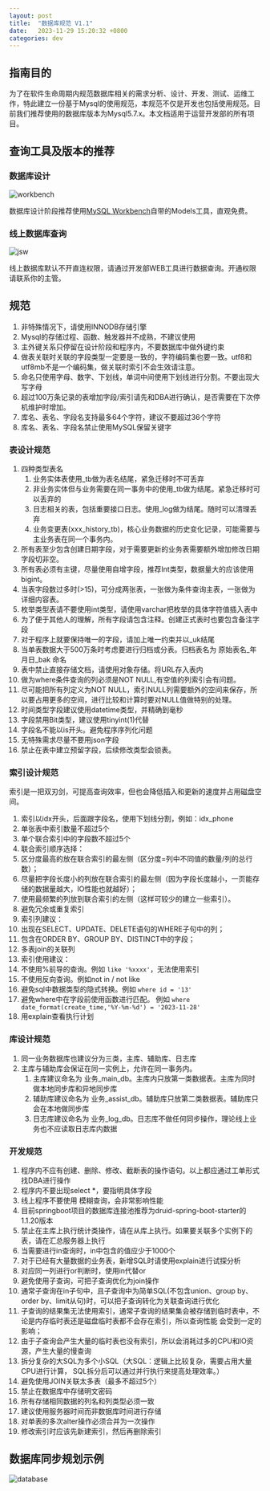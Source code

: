 ```yaml
---
layout: post
title:  "数据库规范 V1.1"
date:   2023-11-29 15:20:32 +0800
categories: dev
---
```


## 指南目的

为了在软件生命周期内规范数据库相关的需求分析、设计、开发、测试、运维工作，特此建立一份基于Mysql的使用规范，本规范不仅是开发也包括使用规范。目前我们推荐使用的数据库版本为Mysql5.7.x。本文档适用于运营开发部的所有项目。

## 查询工具及版本的推荐

### 数据库设计
![workbench](/static/2022-02/mwbfile.png)

数据库设计阶段推荐使用[MySQL Workbench](https://dev.mysql.com/downloads/workbench/)自带的Models工具，直观免费。

### 线上数据库查询
![jsw](/static/2022-02/jsw_demo.png)

线上数据库默认不开直连权限，请通过开发部WEB工具进行数据查询。开通权限请联系你的主管。

## 规范

1. 非特殊情况下，请使用INNODB存储引擎
2. Mysql的存储过程、函数、触发器并不成熟，不建议使用
3. 主外键关系只停留在设计阶段和程序内，不要数据库中做外键约束
4. 做表关联时关联的字段类型一定要是一致的，字符编码集也要一致。utf8和utf8mb不是一个编码集，做关联时索引不会生效请注意。
5. 命名只使用字母、数字、下划线，单词中间使用下划线进行分割。不要出现大写字母
6. 超过100万条记录的表增加字段/索引请先和DBA进行确认，是否需要在下次停机维护时增加。
7. 库名、表名、字段名支持最多64个字符，建议不要超过36个字符
8. 库名、表名、字段名禁止使用MySQL保留关键字



### 表设计规范

1. 四种类型表名
    1. 业务实体表使用_tb做为表名结尾，紧急迁移时不可丢弃
    2. 非业务实体但与业务需要在同一事务中的使用_tb做为结尾。紧急迁移时可以丢弃的
    3. 日志相关的表，包括重要接口日志。使用_log做为结尾。随时可以清理丢弃
    4. 业务变更表(xxx_history_tb)，核心业务数据的历史变化记录，可能需要与主业务表在同一个事务内。
2. 所有表至少包含创建日期字段，对于需要更新的业务表需要额外增加修改日期字段切非空。
3. 所有表必须有主键，尽量使用自增字段，推荐Int类型，数据量大的应该使用bigint。
4. 当表字段数过多时(>15)，可分成两张表，一张做为条件查询主表，一张做为详细内容表。
5. 枚举类型表请不要使用int类型，请使用varchar把枚举的具体字符值插入表中
6. 为了便于其他人的理解，所有字段请包含注释。创建正式表时也要包含备注字段
7. 对于程序上就要保持唯一的字段，请加上唯一约束并以_uk结尾
8. 当单表数据大于500万条时考虑要进行归档或分表。归档表名为  原始表名_年月日_bak 命名
9. 表中禁止直接存储文档，请使用对象存储。将URL存入表内
10. 做为where条件查询的列必须是NOT NULL,有空值的列索引会有问题。
11. 尽可能把所有列定义为NOT NULL，索引NULL列需要额外的空间来保存，所以要占用更多的空间，进行比较和计算时要对NULL值做特别的处理。
12. 时间类型字段建议使用datetime类型，并精确到毫秒
13. 字段禁用Bit类型，建议使用tinyint(1)代替
14. 字段名不能以is开头。避免程序序列化问题
15. 无特殊需求尽量不要用json字段
16. 禁止在表中建立预留字段，后续修改类型会锁表。


### 索引设计规范

索引是一把双刃剑，可提高查询效率，但也会降低插入和更新的速度并占用磁盘空间。
1. 索引以idx开头，后面跟字段名，使用下划线分割，例如：idx_phone
2. 单张表中索引数量不超过5个
3. 单个联合索引中的字段数不超过5个
4. 联合索引顺序选择：
  1. 区分度最高的放在联合索引的最左侧（区分度=列中不同值的数量/列的总行数）；
  2. 尽量把字段长度小的列放在联合索引的最左侧（因为字段长度越小，一页能存储的数据量越大，IO性能也就越好）；
  3. 使用最频繁的列放到联合索引的左侧（这样可较少的建立一些索引）。
5. 避免冗余或重复索引
6. 索引列建议：
  1. 出现在SELECT、UPDATE、DELETE语句的WHERE子句中的列；
  2. 包含在ORDER BY、GROUP BY、DISTINCT中的字段；
  3. 多表join的关联列
7. 索引使用建议：
  1. 不使用%前导的查询。例如 `like '%xxxx'`，无法使用索引
  2. 不使用反向查询。例如not in / not like
  3. 避免sql中数据类型的隐式转换。例如 `where id = '13'`
  4. 避免where中在字段前使用函数进行匹配。 例如 `where date_format(create_time,'%Y-%m-%d') = '2023-11-28'`
  5. 用explain查看执行计划


### 库设计规范

1. 同一业务数据库也建议分为三类，主库、辅助库、日志库
2. 主库与辅助库会保证在同一实例上，允许在同一事务内。
    1. 主库建议命名为 业务_main_db。主库内只放第一类数据表。主库为同时做本地同步库和异地同步库
    2. 辅助库建议命名为 业务_assist_db。辅助库只放第二类数据表。辅助库只会在本地做同步库
    3. 日志库建议命名为 业务_log_db。日志库不做任何同步操作，理论线上业务也不应读取日志库内数据


### 开发规范

1. 程序内不应有创建、删除、修改、截断表的操作语句。以上都应通过工单形式找DBA进行操作
2. 程序内不要出现select *，要指明具体字段
3. 线上程序不要使用 模糊查询，会非常影响性能
4. 目前springboot项目的数据库连接池推荐为druid-spring-boot-starter的1.1.20版本
5. 禁止在主库上执行统计类操作，请在从库上执行。如果要关联多个实例下的表，请在汇总服务器上执行
6. 当需要进行in查询时，in中包含的值应少于1000个
7. 对于已经有大量数据的业务表，新增SQL时请使用explain进行试探分析
8. 对应同一列进行or判断时，使用in代替or
9. 避免使用子查询，可把子查询优化为join操作
  1. 通常子查询在in子句中，且子查询中为简单SQL(不包含union、group by、order by、limit从句)时，可以把子查询转化为关联查询进行优化
  2. 子查询的结果集无法使用索引，通常子查询的结果集会被存储到临时表中，不论是内存临时表还是磁盘临时表都不会存在索引，所以查询性能 会受到一定的影响；
  3. 由于子查询会产生大量的临时表也没有索引，所以会消耗过多的CPU和IO资源，产生大量的慢查询
10. 拆分复杂的大SQL为多个小SQL（大SQL：逻辑上比较复杂，需要占用大量CPU进行计算， SQL拆分后可以通过并行执行来提高处理效率。）
11. 避免使用JOIN关联太多表（最多不超过5个）
12. 禁止在数据库中存储明文密码
13. 所有存储相同数据的列名和列类型必须一致
14. 建议使用服务器时间而非数据库时间进行存储
15. 对单表的多次alter操作必须合并为一次操作
16. 修改索引时应该先新建索引，然后再删除索引


## 数据库同步规划示例

![database](/static/2022-02/db_demo.png)
